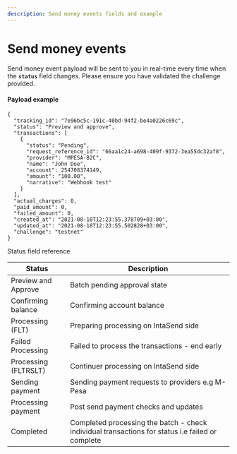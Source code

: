 ```yaml
---
description: Send money events fields and example
---
```


# Send money events

Send money event payload will be sent to you in real-time every time when the **`status`** field changes. Please ensure you have validated the challenge provided.

#### Payload example

```
{
  "tracking_id": "7e96bc5c-191c-40bd-94f2-be4a0226c69c",
  "status": "Preview and approve",
  "transactions": [
    {
      "status": "Pending",
      "request_reference_id": "66aa1c24-a698-409f-9372-3ea55dc32af8",
      "provider": "MPESA-B2C",
      "name": "John Doe",
      "account": 254708374149,
      "amount": "100.00",
      "narrative": "Webhook test"
    }
  ],
  "actual_charges": 0,
  "paid_amount": 0,
  "failed_amount": 0,
  "created_at": "2021-08-18T12:23:55.378709+03:00",
  "updated_at": "2021-08-18T12:23:55.502828+03:00",
  "challenge": "testnet"
}
```

Status field reference

| Status               | Description                                                                                      |
| -------------------- | ------------------------------------------------------------------------------------------------ |
| Preview and Approve  | Batch pending approval state                                                                     |
| Confirming balance   | Confirming account balance                                                                       |
| Processing (FLT)     | Preparing processing on IntaSend side                                                            |
| Failed Processing    | Failed to process the transactions - end early                                                   |
| Processing (FLTRSLT) | Continuer processing on IntaSend side                                                            |
| Sending payment      | Sending payment requests to providers e.g M-Pesa                                                 |
| Processing payment   | Post send payment checks and updates                                                             |
| Completed            | Completed processing the batch - check individual transactions for status i.e failed or complete |

